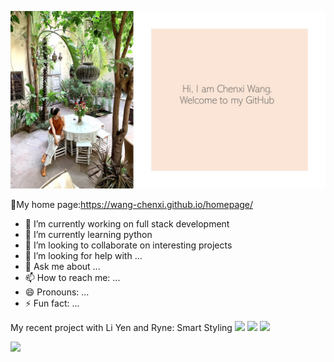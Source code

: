 <a href="https://wang-chenxi.github.io/homepage/"><img width = 1214px src="https://github.com/wang-chenxi/CodingDojoAssignments/blob/master/0.Pre_Bootcamp/Presentation1.jpg" /> </a>                                                                                                                      
                                                                                                                             
👋My home page:https://wang-chenxi.github.io/homepage/

- 🔭 I’m currently working on full stack development
- 🌱 I’m currently learning python
- 👯 I’m looking to collaborate on interesting projects
- 🤔 I’m looking for help with ...
- 💬 Ask me about ...
- 📫 How to reach me: ...
- 😄 Pronouns: ...
- ⚡ Fun fact: ...

My recent project with Li Yen and Ryne: Smart Styling
<img src="https://github.com/wang-chenxi/SmartStyling/raw/master/assets/preview-1.png" style="max-width:100%;">
<img src="https://github.com/wang-chenxi/SmartStyling/raw/master/assets/preview-2.png" style="max-width:100%;">
<img src="https://github.com/wang-chenxi/SmartStyling/raw/master/assets/preview-6.png" style="max-width:100%;">

<a href="https://hits.seeyoufarm.com"><img src="https://hits.seeyoufarm.com/api/count/incr/badge.svg?url=https%3A%2F%2Fgithub.com%2Fwang-chenxi&count_bg=%2398DC58&title_bg=%23FBE5D7&icon=&icon_color=%23E7E7E7&title=Visits&edge_flat=false"/></a>
